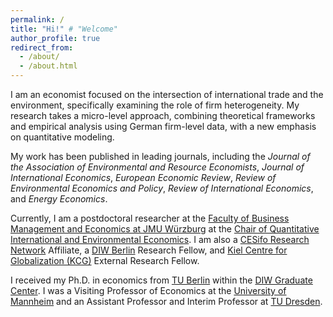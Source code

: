 ```yaml
---
permalink: /
title: "Hi!" # "Welcome"
author_profile: true
redirect_from: 
  - /about/
  - /about.html
---
```



I am an economist focused on the intersection of international trade and the environment, specifically examining the role of firm heterogeneity.
My research takes a micro-level approach, combining theoretical frameworks and empirical analysis using German firm-level data, with a new emphasis on quantitative modeling.
<!-- My research takes a micro-level approach, investigating how firm heterogeneity influences the relationship between trade and environmental outcomes. 
-->

My work has been published in leading journals, including the  <i>Journal of the Association of Environmental and Resource Economists</i>, <i>Journal of International Economics</i>,  <i>European Economic Review</i>, <i>Review of Environmental Economics and Policy</i>, <i>Review of International Economics</i>, and <i>Energy Economics</i>.

Currently, I am a postdoctoral researcher at the  <a href="https://www.wiwi.uni-wuerzburg.de/en/" target="_blank">
Faculty of Business Management and Economics at JMU Würzburg</a> at the <a href="https://www.wiwi.uni-wuerzburg.de/qiee/" target="_blank"> Chair of Quantitative International and Environmental Economics</a>. I am also a <a href="https://www.cesifo.org/en/research-network" target="_blank">
CESifo Research Network</a>  Affiliate, a <a href="https://www.diw.de/sixcms/detail.php?id=diw_01.c.617916.en" target="_blank">
DIW Berlin</a>  Research Fellow, and <a href="https://www.kcg-kiel.org/" target="_blank">
Kiel Centre for Globalization (KCG)</a> External Research Fellow.

I received my Ph.D. in economics from <a href="https://www.tu.berlin/en/wm" target="_blank">
TU Berlin</a>  within the <a href="https://www.diw.de/de/diw_01.c.619412.de/graduate_center.html" target="_blank">
DIW Graduate Center</a>. I was a Visiting Professor of Economics at the <a href="https://www.vwl.uni-mannheim.de/en/" target="_blank">
University of Mannheim</a>  and an Assistant Professor and Interim Professor at <a href="https://tu-dresden.de/bu/wirtschaft?set_language=en" target="_blank">
 TU Dresden</a>. 
